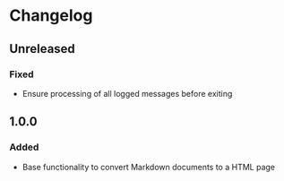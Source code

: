 # Changelog

## Unreleased

### Fixed

- Ensure processing of all logged messages before exiting

## 1.0.0

### Added

- Base functionality to convert Markdown documents to a HTML page

